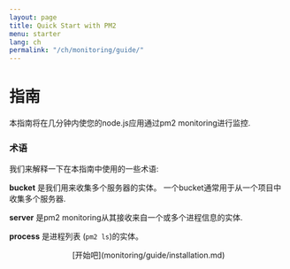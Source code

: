 ```yaml
---
layout: page
title: Quick Start with PM2
menu: starter
lang: ch
permalink: "/ch/monitoring/guide/"
---
```


# 指南

本指南将在几分钟内使您的node.js应用通过pm2 monitoring进行监控.

### 术语

我们来解释一下在本指南中使用的一些术语:

**bucket** 是我们用来收集多个服务器的实体。 一个bucket通常用于从一个项目中收集多个服务器.

**server** 是pm2 monitoring从其接收来自一个或多个进程信息的实体.

**process** 是进程列表 (`pm2 ls`)的实体。

<p align="center">[开始吧](monitoring/guide/installation.md)</p>
